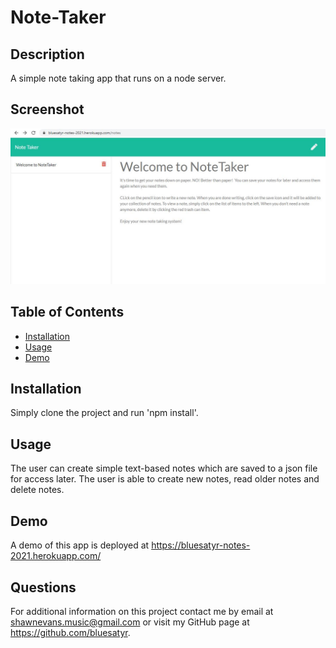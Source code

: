 # Note-Taker

## Description

A simple note taking app that runs on a node server.

## Screenshot

![Final site](./screenshot.jpg)

## Table of Contents 

* [Installation](#installation)
* [Usage](#usage)
* [Demo](#demo)


## Installation

Simply clone the project and run 'npm install'.

## Usage

The user can create simple text-based notes which are saved to a json file for access later. The user is able to create new notes, read older notes and delete notes.

## Demo
A demo of this app is deployed at https://bluesatyr-notes-2021.herokuapp.com/

## Questions

For additional information on this project contact me by email at shawnevans.music@gmail.com or visit my GitHub page at https://github.com/bluesatyr.